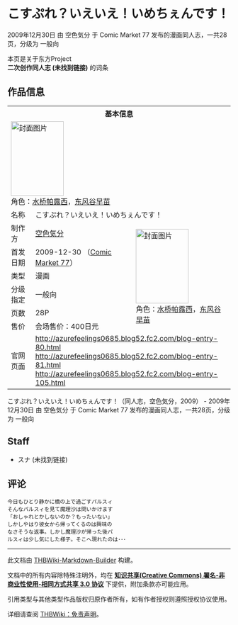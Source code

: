 # こすぷれ？いえいえ！いめちぇんです！

<!-- source html: G:\repos\THBWiki-Markdown-Builder\THBWikiMarkdown\Temp\main\5\5f\ns0%3A%E3%81%93%E3%81%99%E3%81%B7%E3%82%8C%EF%BC%9F%E3%81%84%E3%81%88%E3%81%84%E3%81%88%EF%BC%81%E3%81%84%E3%82%81%E3%81%A1%E3%81%87%E3%82%93%E3%81%A7%E3%81%99%EF%BC%81.html -->

2009年12月30日 由 空色気分 于 Comic Market 77 发布的漫画同人志，一共28页，分级为 一般向

本页是关于东方Project  
 **二次创作同人志 (未找到链接)** 的词条
## 作品信息

<table><tbody><tr><th colspan="3">基本信息</th></tr><tr><td class="cover-artwork-mobile" colspan="2"><a href="./文件-こすぷれ？いえいえ！いめちぇんです！封面.png.md" class="image" title="封面图片"><img alt="封面图片" src="https://upload.thwiki.cc/thumb/4/4b/%E3%81%93%E3%81%99%E3%81%B7%E3%82%8C%EF%BC%9F%E3%81%84%E3%81%88%E3%81%84%E3%81%88%EF%BC%81%E3%81%84%E3%82%81%E3%81%A1%E3%81%87%E3%82%93%E3%81%A7%E3%81%99%EF%BC%81%E5%B0%81%E9%9D%A2.png/119px-%E3%81%93%E3%81%99%E3%81%B7%E3%82%8C%EF%BC%9F%E3%81%84%E3%81%88%E3%81%84%E3%81%88%EF%BC%81%E3%81%84%E3%82%81%E3%81%A1%E3%81%87%E3%82%93%E3%81%A7%E3%81%99%EF%BC%81%E5%B0%81%E9%9D%A2.png" decoding="async" loading="lazy" width="119" height="168" srcset="https://upload.thwiki.cc/thumb/4/4b/%E3%81%93%E3%81%99%E3%81%B7%E3%82%8C%EF%BC%9F%E3%81%84%E3%81%88%E3%81%84%E3%81%88%EF%BC%81%E3%81%84%E3%82%81%E3%81%A1%E3%81%87%E3%82%93%E3%81%A7%E3%81%99%EF%BC%81%E5%B0%81%E9%9D%A2.png/178px-%E3%81%93%E3%81%99%E3%81%B7%E3%82%8C%EF%BC%9F%E3%81%84%E3%81%88%E3%81%84%E3%81%88%EF%BC%81%E3%81%84%E3%82%81%E3%81%A1%E3%81%87%E3%82%93%E3%81%A7%E3%81%99%EF%BC%81%E5%B0%81%E9%9D%A2.png 1.5x, https://upload.thwiki.cc/thumb/4/4b/%E3%81%93%E3%81%99%E3%81%B7%E3%82%8C%EF%BC%9F%E3%81%84%E3%81%88%E3%81%84%E3%81%88%EF%BC%81%E3%81%84%E3%82%81%E3%81%A1%E3%81%87%E3%82%93%E3%81%A7%E3%81%99%EF%BC%81%E5%B0%81%E9%9D%A2.png/237px-%E3%81%93%E3%81%99%E3%81%B7%E3%82%8C%EF%BC%9F%E3%81%84%E3%81%88%E3%81%84%E3%81%88%EF%BC%81%E3%81%84%E3%82%81%E3%81%A1%E3%81%87%E3%82%93%E3%81%A7%E3%81%99%EF%BC%81%E5%B0%81%E9%9D%A2.png 2x" data-file-width="500" data-file-height="707"></a><div class="cover-char">角色：<a href="./水桥帕露西.md" title="水桥帕露西">水桥帕露西</a>，<a href="./东风谷早苗.md" title="东风谷早苗">东风谷早苗</a></div></td>
</tr><tr><td class="label">名称</td><td colspan="2"> こすぷれ？いえいえ！いめちぇんです！ </td></tr><tr><td class="label">制作方</td><td><a href="./空色気分.md" title="空色気分">空色気分</a></td><td class="cover-artwork" rowspan="6" style="min-width:168px;"><a href="./文件-こすぷれ？いえいえ！いめちぇんです！封面.png.md" class="image" title="封面图片"><img alt="封面图片" src="https://upload.thwiki.cc/thumb/4/4b/%E3%81%93%E3%81%99%E3%81%B7%E3%82%8C%EF%BC%9F%E3%81%84%E3%81%88%E3%81%84%E3%81%88%EF%BC%81%E3%81%84%E3%82%81%E3%81%A1%E3%81%87%E3%82%93%E3%81%A7%E3%81%99%EF%BC%81%E5%B0%81%E9%9D%A2.png/119px-%E3%81%93%E3%81%99%E3%81%B7%E3%82%8C%EF%BC%9F%E3%81%84%E3%81%88%E3%81%84%E3%81%88%EF%BC%81%E3%81%84%E3%82%81%E3%81%A1%E3%81%87%E3%82%93%E3%81%A7%E3%81%99%EF%BC%81%E5%B0%81%E9%9D%A2.png" decoding="async" loading="lazy" width="119" height="168" srcset="https://upload.thwiki.cc/thumb/4/4b/%E3%81%93%E3%81%99%E3%81%B7%E3%82%8C%EF%BC%9F%E3%81%84%E3%81%88%E3%81%84%E3%81%88%EF%BC%81%E3%81%84%E3%82%81%E3%81%A1%E3%81%87%E3%82%93%E3%81%A7%E3%81%99%EF%BC%81%E5%B0%81%E9%9D%A2.png/178px-%E3%81%93%E3%81%99%E3%81%B7%E3%82%8C%EF%BC%9F%E3%81%84%E3%81%88%E3%81%84%E3%81%88%EF%BC%81%E3%81%84%E3%82%81%E3%81%A1%E3%81%87%E3%82%93%E3%81%A7%E3%81%99%EF%BC%81%E5%B0%81%E9%9D%A2.png 1.5x, https://upload.thwiki.cc/thumb/4/4b/%E3%81%93%E3%81%99%E3%81%B7%E3%82%8C%EF%BC%9F%E3%81%84%E3%81%88%E3%81%84%E3%81%88%EF%BC%81%E3%81%84%E3%82%81%E3%81%A1%E3%81%87%E3%82%93%E3%81%A7%E3%81%99%EF%BC%81%E5%B0%81%E9%9D%A2.png/237px-%E3%81%93%E3%81%99%E3%81%B7%E3%82%8C%EF%BC%9F%E3%81%84%E3%81%88%E3%81%84%E3%81%88%EF%BC%81%E3%81%84%E3%82%81%E3%81%A1%E3%81%87%E3%82%93%E3%81%A7%E3%81%99%EF%BC%81%E5%B0%81%E9%9D%A2.png 2x" data-file-width="500" data-file-height="707"></a><div class="cover-char">角色：<a href="./水桥帕露西.md" title="水桥帕露西">水桥帕露西</a>，<a href="./东风谷早苗.md" title="东风谷早苗">东风谷早苗</a></div></td>
</tr><tr><td class="label">首发日期</td><td>2009-12-30&#160;（<a href="/展会作品列表?e=Comic+Market%2377">Comic Market 77</a>）</td></tr><tr><td class="label">类型</td><td>漫画</td></tr><tr><td class="label">分级指定</td><td>一般向</td></tr><tr><td class="label">页数</td><td>28P</td></tr><tr><td class="label">售价</td><td>会场售价：400日元</td></tr>
<tr><td class="label">官网页面</td><td colspan="2"><a rel="nofollow" class="external free" href="http://azurefeelings0685.blog52.fc2.com/blog-entry-80.html">http://azurefeelings0685.blog52.fc2.com/blog-entry-80.html</a><br><a rel="nofollow" class="external free" href="http://azurefeelings0685.blog52.fc2.com/blog-entry-81.html">http://azurefeelings0685.blog52.fc2.com/blog-entry-81.html</a><br><a rel="nofollow" class="external free" href="http://azurefeelings0685.blog52.fc2.com/blog-entry-105.html">http://azurefeelings0685.blog52.fc2.com/blog-entry-105.html</a></td></tr></tbody></table>

こすぷれ？いえいえ！いめちぇんです！（同人志，空色気分，2009） - 2009年12月30日 由 空色気分 于 Comic Market 77 发布的漫画同人志，一共28页，分级为 一般向
## Staff
- スナ (未找到链接)

## 评论
```
今日もひとり静かに橋の上で過ごすパルスィ
そんなパルスィを見て魔理沙は問いかけます
「おしゃれとかしないのか？もったいない」
しかしやはり彼女から帰ってくるのは興味の
なさそうな返事。しかし魔理沙が帰った後パ
ルスィは少し気にした様子。そこへ現れたのは･･･
```

  
  

  





---

此文档由 [THBWiki-Markdown-Builder](https://github.com/Delsin-Yu/THBWiki-Markdown-Builder) 构建。

文档中的所有内容除特殊注明外，均在 [**知识共享(Creative Commons) 署名-非商业性使用-相同方式共享 3.0 协议**](https://creativecommons.org/licenses/by-sa/3.0/deed.zh-hans) 下提供，附加条款亦可能应用。

引用类型与其他类型作品版权归原作者所有，如有作者授权则遵照授权协议使用。

详细请查阅 [THBWiki：免责声明](https://thbwiki.cc/THBWiki:%E5%85%8D%E8%B4%A3%E5%A3%B0%E6%98%8E)。

